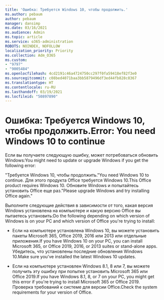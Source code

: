 ```yaml
---
title: 'Ошибка: Требуется Windows 10, чтобы продолжить.'
ms.author: pebaum
author: pebaum
manager: dansimp
ms.date: 03/16/2021
ms.audience: Admin
ms.topic: article
ms.service: o365-administration
ROBOTS: NOINDEX, NOFOLLOW
localization_priority: Priority
ms.collection: Adm_O365
ms.custom:
- "9797"
- "9005484"
ms.openlocfilehash: 4cd2191c46a4724750cc297f0fa59418ef82f3e0
ms.sourcegitcommit: c08bed4071baa3bb5879496df3ed44fb828c8367
ms.translationtype: HT
ms.contentlocale: ru-RU
ms.lasthandoff: 03/19/2021
ms.locfileid: "50897890"
---
```

# <a name="error-you-need-windows-10-to-continue"></a><span data-ttu-id="f77b0-102">Ошибка: Требуется Windows 10, чтобы продолжить.</span><span class="sxs-lookup"><span data-stu-id="f77b0-102">Error: You need Windows 10 to continue</span></span>

<span data-ttu-id="f77b0-103">Если вы получаете следующую ошибку, может потребоваться обновить Windows:</span><span class="sxs-lookup"><span data-stu-id="f77b0-103">You might need to update or upgrade Windows if you get the following error:</span></span>

<span data-ttu-id="f77b0-104">"Требуется Windows 10, чтобы продолжить.</span><span class="sxs-lookup"><span data-stu-id="f77b0-104">"You need Windows 10 to continue.</span></span> <span data-ttu-id="f77b0-105">Для этого продукта Office требуется Windows 10.</span><span class="sxs-lookup"><span data-stu-id="f77b0-105">This Office product requires Windows 10.</span></span> <span data-ttu-id="f77b0-106">Обновите Windows и попытайтесь установить Office еще раз."</span><span class="sxs-lookup"><span data-stu-id="f77b0-106">Please upgrade Windows and try installing Office again."</span></span>

<span data-ttu-id="f77b0-107">Выполните следующие действия в зависимости от того, какая версия Windows установлена на компьютере и какую версию Office вы пытаетесь установить:</span><span class="sxs-lookup"><span data-stu-id="f77b0-107">Do the following depending on which version of Windows is on your PC and which version of Office you're trying to install:</span></span>

- <span data-ttu-id="f77b0-108">Если на компьютере установлена Windows 10, вы можете установить пакеты Microsoft 365, Office 2019, 2016 или 2013 или отдельные приложения.</span><span class="sxs-lookup"><span data-stu-id="f77b0-108">If you have Windows 10 on your PC, you can install Microsoft 365, or Office 2019, 2016, or 2013 suites or stand-alone apps.</span></span> <span data-ttu-id="f77b0-109">Убедитесь, что установлены последние обновления Windows 10.</span><span class="sxs-lookup"><span data-stu-id="f77b0-109">Make sure you've installed the latest Windows 10 updates.</span></span>

- <span data-ttu-id="f77b0-110">Если на компьютере установлен Windows 8.1, 8 или 7, вы можете получить эту ошибку при попытке установить Microsoft 365 или Office 2019.</span><span class="sxs-lookup"><span data-stu-id="f77b0-110">If you have Windows 8.1, 8, or 7 on your PC, you might get this error if you're trying to install Microsoft 365 or Office 2019.</span></span> <span data-ttu-id="f77b0-111">Проверка требований к системе для версии Office.</span><span class="sxs-lookup"><span data-stu-id="f77b0-111">Check the system requirements for your version of Office.</span></span>